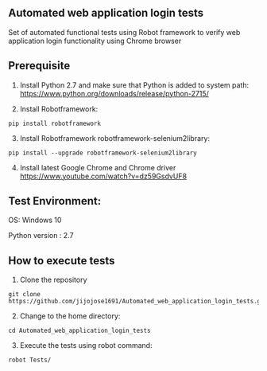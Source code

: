 ## Automated web application login tests
Set of automated functional tests using Robot framework to verify web application login functionality using Chrome browser

## Prerequisite

1. Install Python 2.7 and make sure that Python is added to system  path: https://www.python.org/downloads/release/python-2715/

2. Install Robotframework:
```
pip install robotframework
```

3. Install Robotframework robotframework-selenium2library:
```
pip install --upgrade robotframework-selenium2library
```

4. Install latest Google Chrome and Chrome driver  https://www.youtube.com/watch?v=dz59GsdvUF8


## Test Environment:

OS: Windows 10

Python version : 2.7

## How to execute tests

1. Clone the repository
```
git clone https://github.com/jijojose1691/Automated_web_application_login_tests.git
```

2. Change to the home directory:
```
cd Automated_web_application_login_tests
```

3. Execute the tests using robot command:
```
robot Tests/
```


